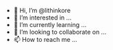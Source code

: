 - 👋 Hi, I’m @lithinkore
- 👀 I’m interested in ...
- 🌱 I’m currently learning ...
- 💞️ I’m looking to collaborate on ...
- 📫 How to reach me ...

<!---
lithinkore/lithinkore is a ✨ special ✨ repository because its `README.md` (this file) appears on your GitHub profile.
You can click the Preview link to take a look at your changes.
--->
